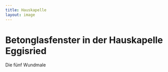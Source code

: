 ```yaml
---
title: Hauskapelle
layout: image
---
```


# Betonglasfenster in der Hauskapelle Eggisried  
Die fünf Wundmale